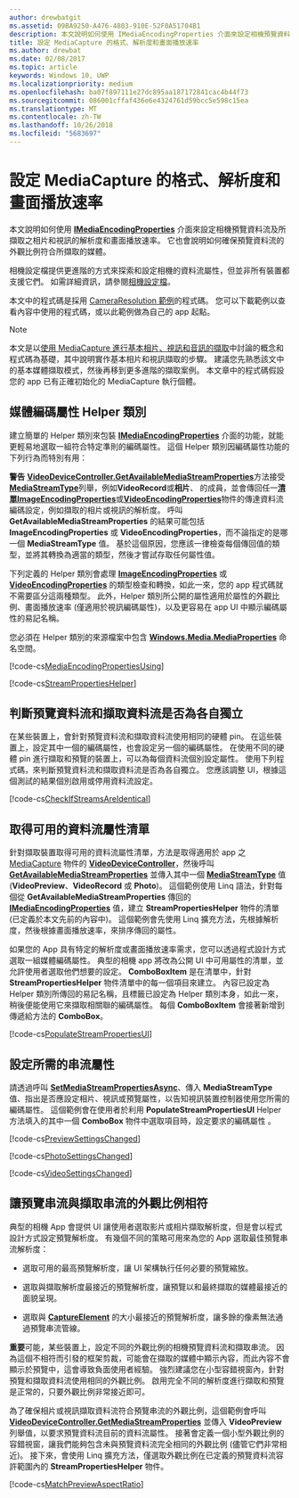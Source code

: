 ```yaml
---
author: drewbatgit
ms.assetid: 09BA9250-A476-4803-910E-52F0A51704B1
description: 本文說明如何使用 IMediaEncodingProperties 介面來設定相機預覽資料流及所擷取之相片和視訊的解析度和畫面播放速率。
title: 設定 MediaCapture 的格式、解析度和畫面播放速率
ms.author: drewbat
ms.date: 02/08/2017
ms.topic: article
keywords: Windows 10, UWP
ms.localizationpriority: medium
ms.openlocfilehash: ba07f897111e27dc895aa187172841cac4b44f73
ms.sourcegitcommit: 086001cffaf436e6e4324761d59bcc5e598c15ea
ms.translationtype: MT
ms.contentlocale: zh-TW
ms.lasthandoff: 10/26/2018
ms.locfileid: "5683697"
---
```

# <a name="set-format-resolution-and-frame-rate-for-mediacapture"></a>設定 MediaCapture 的格式、解析度和畫面播放速率



本文說明如何使用 [**IMediaEncodingProperties**](https://msdn.microsoft.com/library/windows/apps/hh701011) 介面來設定相機預覽資料流及所擷取之相片和視訊的解析度和畫面播放速率。 它也會說明如何確保預覽資料流的外觀比例符合所擷取的媒體。

相機設定檔提供更進階的方式來探索和設定相機的資料流屬性，但並非所有裝置都支援它們。 如需詳細資訊，請參閱[相機設定檔](camera-profiles.md)。

本文中的程式碼是採用 [CameraResolution 範例](http://go.microsoft.com/fwlink/p/?LinkId=624252&clcid=0x409)的程式碼。 您可以下載範例以查看內容中使用的程式碼，或以此範例做為自己的 app 起點。

> [!NOTE] 
> 本文是以[使用 MediaCapture 進行基本相片、視訊和音訊的擷取](basic-photo-video-and-audio-capture-with-MediaCapture.md)中討論的概念和程式碼為基礎，其中說明實作基本相片和視訊擷取的步驟。 建議您先熟悉該文中的基本媒體擷取模式，然後再移到更多進階的擷取案例。 本文章中的程式碼假設您的 app 已有正確初始化的 MediaCapture 執行個體。

## <a name="a-media-encoding-properties-helper-class"></a>媒體編碼屬性 Helper 類別

建立簡單的 Helper 類別來包裝 [**IMediaEncodingProperties**](https://msdn.microsoft.com/library/windows/apps/hh701011) 介面的功能，就能更輕易地選取一組符合特定準則的編碼屬性。 這個 Helper 類別因編碼屬性功能的下列行為而特別有用：

**警告** [**VideoDeviceController.GetAvailableMediaStreamProperties**](https://msdn.microsoft.com/library/windows/apps/br211994)方法接受[**MediaStreamType**](https://msdn.microsoft.com/library/windows/apps/br226640)列舉，例如**VideoRecord**或**相片**、 的成員，並會傳回任一[**清單ImageEncodingProperties**](https://msdn.microsoft.com/library/windows/apps/hh700993)或[**VideoEncodingProperties**](https://msdn.microsoft.com/library/windows/apps/hh701217)物件的傳達資料流編碼設定，例如擷取的相片或視訊的解析度。 呼叫 **GetAvailableMediaStreamProperties** 的結果可能包括 **ImageEncodingProperties** 或 **VideoEncodingProperties**，而不論指定的是哪一個 **MediaStreamType** 值。 基於這個原因，您應該一律檢查每個傳回值的類型，並將其轉換為適當的類型，然後才嘗試存取任何屬性值。

下列定義的 Helper 類別會處理 [**ImageEncodingProperties**](https://msdn.microsoft.com/library/windows/apps/hh700993) 或 [**VideoEncodingProperties**](https://msdn.microsoft.com/library/windows/apps/hh701217) 的類型檢查和轉換，如此一來，您的 app 程式碼就不需要區分這兩種類型。 此外，Helper 類別所公開的屬性適用於屬性的外觀比例、畫面播放速率 (僅適用於視訊編碼屬性)，以及更容易在 app UI 中顯示編碼屬性的易記名稱。

您必須在 Helper 類別的來源檔案中包含 [**Windows.Media.MediaProperties**](https://msdn.microsoft.com/library/windows/apps/hh701296) 命名空間。

[!code-cs[MediaEncodingPropertiesUsing](./code/BasicMediaCaptureWin10/cs/MainPage.xaml.cs#SnippetMediaEncodingPropertiesUsing)]

[!code-cs[StreamPropertiesHelper](./code/BasicMediaCaptureWin10/cs/StreamPropertiesHelper.cs#SnippetStreamPropertiesHelper)]

## <a name="determine-if-the-preview-and-capture-streams-are-independent"></a>判斷預覽資料流和擷取資料流是否為各自獨立

在某些裝置上，會針對預覽資料流和擷取資料流使用相同的硬體 pin。 在這些裝置上，設定其中一個的編碼屬性，也會設定另一個的編碼屬性。 在使用不同的硬體 pin 進行擷取和預覽的裝置上，可以為每個資料流個別設定屬性。 使用下列程式碼，來判斷預覽資料流和擷取資料流是否為各自獨立。 您應該調整 UI，根據這個測試的結果個別啟用或停用資料流設定。

[!code-cs[CheckIfStreamsAreIdentical](./code/BasicMediaCaptureWin10/cs/MainPage.xaml.cs#SnippetCheckIfStreamsAreIdentical)]

## <a name="get-a-list-of-available-stream-properties"></a>取得可用的資料流屬性清單

針對擷取裝置取得可用的資料流屬性清單，方法是取得適用於 app 之 [MediaCapture](https://msdn.microsoft.com/library/windows/apps/br226825) 物件的 [**VideoDeviceController**](capture-photos-and-video-with-mediacapture.md)，然後呼叫 [**GetAvailableMediaStreamProperties**](https://msdn.microsoft.com/library/windows/apps/br211994) 並傳入其中一個 [**MediaStreamType**](https://msdn.microsoft.com/library/windows/apps/br226640) 值 (**VideoPreview**、**VideoRecord** 或 **Photo**)。 這個範例使用 Linq 語法，針對每個從 **GetAvailableMediaStreamProperties** 傳回的 [**IMediaEncodingProperties**](https://msdn.microsoft.com/library/windows/apps/hh701011) 值，建立 **StreamPropertiesHelper** 物件的清單 (已定義於本文先前的內容中)。 這個範例會先使用 Linq 擴充方法，先根據解析度，然後根據畫面播放速率，來排序傳回的屬性。

如果您的 App 具有特定的解析度或畫面播放速率需求，您可以透過程式設計方式選取一組媒體編碼屬性。 典型的相機 app 將改為公開 UI 中可用屬性的清單，並允許使用者選取他們想要的設定。 **ComboBoxItem** 是在清單中，針對 **StreamPropertiesHelper** 物件清單中的每一個項目來建立。 內容已設定為 Helper 類別所傳回的易記名稱，且標籤已設定為 Helper 類別本身，如此一來，稍後便能使用它來擷取相關聯的編碼屬性。 每個 **ComboBoxItem** 會接著新增到傳遞給方法的 **ComboBox**。

[!code-cs[PopulateStreamPropertiesUI](./code/BasicMediaCaptureWin10/cs/MainPage.xaml.cs#SnippetPopulateStreamPropertiesUI)]

## <a name="set-the-desired-stream-properties"></a>設定所需的串流屬性

請透過呼叫 [**SetMediaStreamPropertiesAsync**](https://msdn.microsoft.com/library/windows/apps/hh700895)、傳入 **MediaStreamType** 值、指出是否應設定相片、視訊或預覽屬性，以告知視訊裝置控制器使用您所需的編碼屬性。 這個範例會在使用者於利用 **PopulateStreamPropertiesUI** Helper 方法填入的其中一個 **ComboBox** 物件中選取項目時，設定要求的編碼屬性 。

[!code-cs[PreviewSettingsChanged](./code/BasicMediaCaptureWin10/cs/MainPage.xaml.cs#SnippetPreviewSettingsChanged)]

[!code-cs[PhotoSettingsChanged](./code/BasicMediaCaptureWin10/cs/MainPage.xaml.cs#SnippetPhotoSettingsChanged)]

[!code-cs[VideoSettingsChanged](./code/BasicMediaCaptureWin10/cs/MainPage.xaml.cs#SnippetVideoSettingsChanged)]

## <a name="match-the-aspect-ratio-of-the-preview-and-capture-streams"></a>讓預覽串流與擷取串流的外觀比例相符

典型的相機 App 會提供 UI 讓使用者選取影片或相片擷取解析度，但是會以程式設計方式設定預覽解析度。 有幾個不同的策略可用來為您的 App 選取最佳預覽串流解析度：

-   選取可用的最高預覽解析度，讓 UI 架構執行任何必要的預覽縮放。

-   選取與擷取解析度最接近的預覽解析度，讓預覽以和最終擷取的媒體最接近的面貌呈現。

-   選取與 [**CaptureElement**](https://msdn.microsoft.com/library/windows/apps/br209278) 的大小最接近的預覽解析度，讓多餘的像素無法通過預覽串流管線。

**重要**可能，某些裝置上，設定不同的外觀比例的相機預覽資料流和擷取串流。 因為這個不相符而引發的框架剪裁，可能會在擷取的媒體中顯示內容，而此內容不會顯示於預覽中，這會導致負面使用者經驗。 強烈建議您在小型容錯視窗內，針對預覽和擷取資料流使用相同的外觀比例。 啟用完全不同的解析度進行擷取和預覽是正常的，只要外觀比例非常接近即可。


為了確保相片或視訊擷取資料流符合預覽串流的外觀比例，這個範例會呼叫 [**VideoDeviceController.GetMediaStreamProperties**](https://msdn.microsoft.com/library/windows/apps/br211995) 並傳入 **VideoPreview** 列舉值，以要求預覽資料流目前的資料流屬性。 接著會定義一個小型外觀比例的容錯視窗，讓我們能夠包含未與預覽資料流完全相同的外觀比例 (儘管它們非常相近)。 接下來，會使用 Linq 擴充方法，僅選取外觀比例在已定義的預覽資料流容許範圍內的 **StreamPropertiesHelper** 物件。

[!code-cs[MatchPreviewAspectRatio](./code/BasicMediaCaptureWin10/cs/MainPage.xaml.cs#SnippetMatchPreviewAspectRatio)]

 

 




